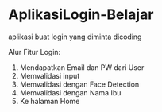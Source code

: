 # AplikasiLogin-Belajar
aplikasi buat login yang diminta dicoding

Alur Fitur Login:
1. Mendapatkan Email dan PW dari User
2. Memvalidasi input
3. Memvalidasi dengan Face Detection
4. Memvalidasi dengan Nama Ibu
5. Ke halaman Home

